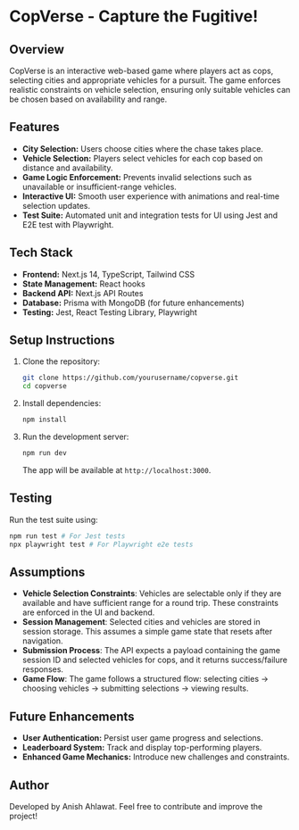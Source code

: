 # CopVerse - Capture the Fugitive!

## Overview

CopVerse is an interactive web-based game where players act as cops, selecting cities and appropriate vehicles for a pursuit. The game enforces realistic constraints on vehicle selection, ensuring only suitable vehicles can be chosen based on availability and range.

## Features

- **City Selection:** Users choose cities where the chase takes place.
- **Vehicle Selection:** Players select vehicles for each cop based on distance and availability.
- **Game Logic Enforcement:** Prevents invalid selections such as unavailable or insufficient-range vehicles.
- **Interactive UI:** Smooth user experience with animations and real-time selection updates.
- **Test Suite:** Automated unit and integration tests for UI using Jest and E2E test with Playwright.

## Tech Stack

- **Frontend:** Next.js 14, TypeScript, Tailwind CSS
- **State Management:** React hooks
- **Backend API:** Next.js API Routes
- **Database:** Prisma with MongoDB (for future enhancements)
- **Testing:** Jest, React Testing Library, Playwright

## Setup Instructions

1. Clone the repository:
   ```bash
   git clone https://github.com/yourusername/copverse.git
   cd copverse
   ```
2. Install dependencies:
   ```bash
   npm install
   ```
3. Run the development server:
   ```bash
   npm run dev
   ```
   The app will be available at `http://localhost:3000`.

## Testing

Run the test suite using:

```bash
npm run test # For Jest tests
npx playwright test # For Playwright e2e tests
```

## Assumptions

- **Vehicle Selection Constraints**: Vehicles are selectable only if they are available and have sufficient range for a round trip. These constraints are enforced in the UI and backend.
- **Session Management**: Selected cities and vehicles are stored in session storage. This assumes a simple game state that resets after navigation.
- **Submission Process**: The API expects a payload containing the game session ID and selected vehicles for cops, and it returns success/failure responses.
- **Game Flow**: The game follows a structured flow: selecting cities → choosing vehicles → submitting selections → viewing results.

## Future Enhancements

- **User Authentication:** Persist user game progress and selections.
- **Leaderboard System:** Track and display top-performing players.
- **Enhanced Game Mechanics:** Introduce new challenges and constraints.

## Author

Developed by Anish Ahlawat. Feel free to contribute and improve the project!

